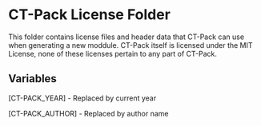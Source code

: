 # CT-Pack License Folder

This folder contains license files and header data that CT-Pack can use when generating a new moddule. CT-Pack itself is licensed under the MIT License, none of these licenses pertain to any part of CT-Pack.

## Variables

[CT-PACK_YEAR] - Replaced by current year

[CT-PACK_AUTHOR] - Replaced by author name